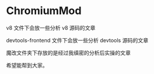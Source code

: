 # ChromiumMod

v8 文件下会放一些分析 v8 源码的文章

devtools-frontend 文件下会放一些分析 devtools 源码的文章

魔改文件夹下存放的是经过我缜密的分析后实操的文章

希望能帮到大家。